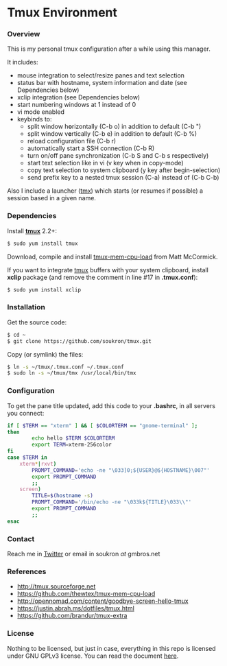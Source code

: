 # Tmux Environment

### Overview
This is my personal tmux configuration after a while using this manager.

It includes:
 - mouse integration to select/resize panes and text selection
 - status bar with hostname, system information and date (see Dependencies below)
 - xclip integration (see Dependencies below)
 - start numbering windows at 1 instead of 0
 - vi mode enabled
 - keybinds to:
   - split window h**o**rizontally (C-b o) in addition to default (C-b ")
   - split window v**e**rtically (C-b e) in addition to default (C-b %)
   - reload configuration file (C-b r)
   - automatically start a SSH connection (C-b R)
   - turn on/off pane synchronization (C-b S and C-b s respectively)
   - start text selection like in vi (v key when in copy-mode)
   - copy text selection to system clipboard (y key after begin-selection)
   - send prefix key to a nested tmux session (C-a) instead of (C-b C-b)
   
Also I include a launcher ([tmx]) which starts (or resumes if possible) a session based in a given name.

### Dependencies
Install **[tmux]** 2.2+:

```sh
$ sudo yum install tmux
```
Download, compile and install [tmux-mem-cpu-load] from Matt McCormick.

If you want to integrate [tmux] buffers with your system clipboard, install **xclip** package (and remove the comment in line #17 in __.tmux.conf__):
```sh
$ sudo yum install xclip
```

### Installation
Get the source code:

```sh
$ cd ~
$ git clone https://github.com/soukron/tmux.git
```
Copy (or symlink) the files:

```sh
$ ln -s ~/tmux/.tmux.conf ~/.tmux.conf
$ sudo ln -s ~/tmux/tmx /usr/local/bin/tmx
```

### Configuration
To get the pane title updated, add this code to your __.bashrc__, in all servers you connect:

```sh
if [ $TERM == "xterm" ] && [ $COLORTERM == "gnome-terminal" ]; 
then
        echo hello $TERM $COLORTERM
        export TERM=xterm-256color
fi
case $TERM in
    xterm*|rxvt)
        PROMPT_COMMAND='echo -ne "\033]0;${USER}@${HOSTNAME}\007"'
        export PROMPT_COMMAND
        ;;
    screen)
        TITLE=$(hostname -s)                                                      
        PROMPT_COMMAND='/bin/echo -ne "\033k${TITLE}\033\\"'                      
        export PROMPT_COMMAND
        ;;
esac
```

### Contact
Reach me in [Twitter] or email in soukron _at_ gmbros.net

### References
 - http://tmux.sourceforge.net
 - https://github.com/thewtex/tmux-mem-cpu-load
 - http://opennomad.com/content/goodbye-screen-hello-tmux
 - https://justin.abrah.ms/dotfiles/tmux.html
 - https://github.com/brandur/tmux-extra

### License
Nothing to be licensed, but just in case, everything in this repo is licensed under GNU GPLv3 
license. You can read the document [here].

[tmux]:http://tmux.sourceforge.net
[tmux-mem-cpu-load]:https://github.com/thewtex/tmux-mem-cpu-load
[Twitter]:http://twitter.com/soukron
[here]:http://gnu.org/licenses/gpl.html
[tmx]:http://github.com/brandur/tmux-extra
